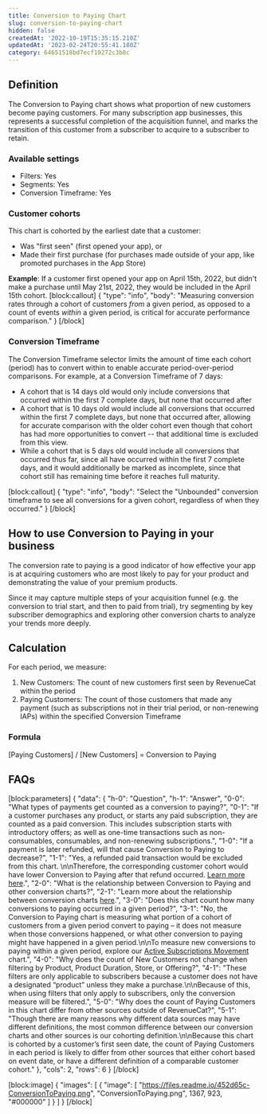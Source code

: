 ```yaml
---
title: Conversion to Paying Chart
slug: conversion-to-paying-chart
hidden: false
createdAt: '2022-10-19T15:35:15.210Z'
updatedAt: '2023-02-24T20:55:41.180Z'
category: 64651518bd7ecf19272c3b8c
---
```

## Definition
The Conversion to Paying chart shows what proportion of new customers become paying customers. For many subscription app businesses, this represents a successful completion of the acquisition funnel, and marks the transition of this customer from a subscriber to acquire to a subscriber to retain.

### Available settings

* Filters: Yes
* Segments: Yes
* Conversion Timeframe: Yes 

### Customer cohorts
This chart is cohorted by the earliest date that a customer:

* Was "first seen" (first opened your app), or
* Made their first purchase (for purchases made outside of your app, like promoted purchases in the App Store)

**Example**: If a customer first opened your app on April 15th, 2022, but didn't make a purchase until May 21st, 2022, they would be included in the April 15th cohort.
[block:callout]
{
  "type": "info",
  "body": "Measuring conversion rates through a cohort of customers *from* a given period, as opposed to a count of events *within* a given period, is critical for accurate performance comparison."
}
[/block]
### Conversion Timeframe
The Conversion Timeframe selector limits the amount of time each cohort (period) has to convert within to enable accurate period-over-period comparisons. For example, at a Conversion Timeframe of 7 days:

* A cohort that is 14 days old would only include conversions that occurred within the first 7 complete days, but none that occurred after
* A cohort that is 10 days old would include all conversions that occurred within the first 7 complete days, but none that occurred after, allowing for accurate comparison with the older cohort even though that cohort has had more opportunities to convert -- that additional time is excluded from this view.
* While a cohort that is 5 days old would include all conversions that occurred thus far, since all have occurred within the first 7 complete days, and it would additionally be marked as incomplete, since that cohort still has remaining time before it reaches full maturity.

[block:callout]
{
  "type": "info",
  "body": "Select the \"Unbounded\" conversion timeframe to see all conversions for a given cohort, regardless of when they occurred."
}
[/block]
## How to use Conversion to Paying in your business
The conversion rate to paying is a good indicator of how effective your app is at acquiring customers who are most likely to pay for your product and demonstrating the value of your premium products.

Since it may capture multiple steps of your acquisition funnel (e.g. the conversion to trial start, and then to paid from trial), try segmenting by key subscriber demographics and exploring other conversion charts to analyze your trends more deeply.

## Calculation
For each period, we measure:

1. New Customers: The count of new customers first seen by RevenueCat within the period
2. Paying Customers: The count of those customers that made any payment (such as subscriptions not in their trial period, or non-renewing IAPs) within the specified Conversion Timeframe

### Formula
[Paying Customers] / [New Customers] = Conversion to Paying

## FAQs
[block:parameters]
{
  "data": {
    "h-0": "Question",
    "h-1": "Answer",
    "0-0": "What types of payments get counted as a conversion to paying?",
    "0-1": "If a customer purchases any product, or starts any paid subscription, they are counted as a paid conversion. This includes subscription starts with introductory offers; as well as one-time transactions such as non-consumables, consumables, and non-renewing subscriptions.",
    "1-0": "If a payment is later refunded, will that cause Conversion to Paying to decrease?",
    "1-1": "Yes, a refunded paid transaction would be excluded from this chart. \n\nTherefore, the corresponding customer cohort would have lower Conversion to Paying after that refund occurred. [Learn more here](doc:refund-rate-chart).",
    "2-0": "What is the relationship between Conversion to Paying and other conversion charts?",
    "2-1": "Learn more about the relationship between conversion charts [here](https://www.revenuecat.com/docs/charts#understanding-conversion-rates).",
    "3-0": "Does this chart count how many conversions to paying occurred in a given period?",
    "3-1": "No, the Conversion to Paying chart is measuring what portion of a cohort of customers from a given period convert to paying – it does not measure when those conversions happened, or what other conversion to paying might have happened in a given period.\n\nTo measure new conversions to paying within a given period, explore our [Active Subscriptions Movement](doc:active-subscriptions-movement-chart) chart.",
    "4-0": "Why does the count of New Customers not change when filtering by Product, Product Duration, Store, or Offering?",
    "4-1": "These filters are only applicable to subscribers because a customer does not have a designated “product” unless they make a purchase.\n\nBecause of this, when using filters that only apply to subscribers, only the conversion measure will be filtered.",
    "5-0": "Why does the count of Paying Customers in this chart differ from other sources outside of RevenueCat?",
    "5-1": "Though there are many reasons why different data sources may have different definitions, the most common difference between our conversion charts and other sources is our cohorting definition.\n\nBecause this chart is cohorted by a customer’s first seen date, the count of Paying Customers in each period is likely to differ from other sources that either cohort based on event date, or have a different definition of a comparable customer cohort."
  },
  "cols": 2,
  "rows": 6
}
[/block]

[block:image]
{
  "images": [
    {
      "image": [
        "https://files.readme.io/452d65c-ConversionToPaying.png",
        "ConversionToPaying.png",
        1367,
        923,
        "#000000"
      ]
    }
  ]
}
[/block]